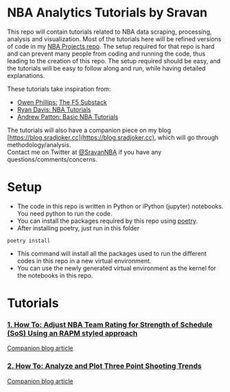 # NBA Analytics Tutorials by Sravan

This repo will contain tutorials related to NBA data scraping, processing, analysis and visualization.
Most of the tutorials here will be refined versions of code in my [NBA Projects repo](https://github.com/sravanpannala/NBA). The setup required for that repo is hard and can prevent many people from coding and running the code, thus leading to the creation of this repo. The setup required should be easy, and the tutorials will be easy to follow along and run, while having detailed explanations.

These tutorials take inspiration from:
- [Owen Phillips:](https://twitter.com/owenlhjphillips) [The F5 Substack](https://thef5.substack.com/)
- [Ryan Davis: NBA Tutorials](https://github.com/rd11490/NBA_Tutorials)
- [Andrew Patton: Basic NBA Tutorials](https://github.com/anpatton/basic-nba-tutorials)

The tutorials will also have a companion piece on my blog [https://blog.sradjoker.cc](https://blog.sradjoker.cc), which will go through methodology/analysis.  
Contact me on Twitter at [@SravanNBA](https://twitter.com/SravanNBA) if you have any questions/comments/concerns.  

# Setup
- The code in this repo is written in Python or iPython (jupyter) notebooks. You need python to run the code.
- You can install the packages required by this repo using [poetry](https://python-poetry.org/). 
- After installing poetry, just run in this folder
```
poetry install
```
- This command will install all the packages used to run the different codes in this repo in a new virtual environment.
- You can use the newly generated virtual environment as the kernel for the notebooks in this repo.

# Tutorials

### [1. How To: Adjust NBA Team Rating for Strength of Schedule (SoS) Using an RAPM styled approach](./sos_adjusted_ratings/how_to_adjust_nba_team_ratings_for_sos.ipynb)  
[Companion blog article](https://blog.sradjoker.cc/posts/nba-sosadj/)

### [2. How To: Analyze and Plot Three Point Shooting Trends](./three_pt_shooting_trends/plotting_three_pt_shooting_trends.ipynb)  
[Companion blog article](https://blog.sradjoker.cc/posts/nba-3pt-winning/)

